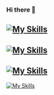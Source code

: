 ### Hi there 👋


[![My Skills](https://skillicons.dev/icons?i=html,css,js,ts,nodejs,java,php&theme=light)](https://skillicons.dev)
---
[![My Skills](https://skillicons.dev/icons?i=react,nextjs,express,spring&theme=light)](https://skillicons.dev)
---
[![My Skills](https://skillicons.dev/icons?i=docker,mysql&theme=light)](https://skillicons.dev)
---
[![My Skills](https://skillicons.dev/icons?i=vscode,idea,figma&theme=light)](https://skillicons.dev)
